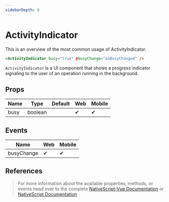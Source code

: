 ```yaml
---
sidebarDepth: 0
---
```

# ActivityIndicator

This is an overview of the most common usage of ActivityIndicator.

<DocExampleBox codeBox="https://codesandbox.io/s/l52zmow45q">

```html
<ActivityIndicator busy="true" @busyChange="onBusyChanged" />
```

<ActivityIndicatorDoc />
</DocExampleBox>

`ActivityIndicator` is a UI component that shows a progress indicator signaling to the user of an operation running in the background.

## Props

| Name | Type    | Default | Web | Mobile |
| ---- | ------- | ------- | --- | ------ |
| busy | boolean |         | ✔   | ✔      |


## Events

| Name       | Web | Mobile |
| ---------- | --- | ------ |
| busyChange | ✔   | ✔      |

## References

> For more information about the available properties, methods, or events head over to the complete [NativeScript-Vue Documentation](https://nativescript-vue.org/en/docs/elements/components/activity-indicator/)
> or [NativeScript Documentation](https://docs.nativescript.org/api-reference/classes/_ui_activity_indicator_.activityindicator)
